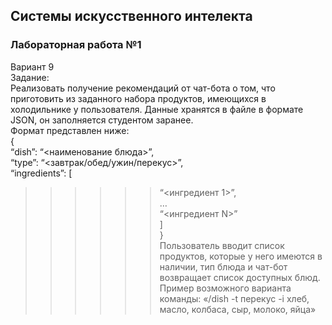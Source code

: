 ## Системы искусственного интелекта  
### Лабораторная работа №1
Вариант 9  
Задание:  
Реализовать получение рекомендаций от чат-бота о том, что приготовить из
заданного набора продуктов, имеющихся в холодильнике у пользователя.
Данные хранятся в файле в формате JSON, он заполняется студентом заранее.  
Формат представлен ниже:  
{  
“dish”: “<наименование блюда>”,  
“type”: “<завтрак/обед/ужин/перекус>”,  
“ingredients”: [  
>>>>>>“<ингредиент 1>”,  
>>>>>>…  
>>>>>>“<ингредиент N>”  
>>>>>>]  
}  
Пользователь вводит список продуктов, которые у него имеются в наличии,
тип блюда и чат-бот возвращает список доступных блюд. Пример возможного
варианта команды: «/dish -t перекус -i хлеб, масло, колбаса, сыр, молоко, яйца»  
